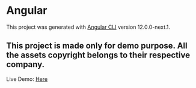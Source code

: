 # Angular

This project was generated with [Angular CLI](https://github.com/angular/angular-cli) version 12.0.0-next.1.

## This project is made only for demo purpose. All the assets copyright belongs to their respective company.

Live Demo: <a target="_blank" href="https://dev.prafullaranjan.com">Here</a>
